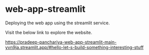 # web-app-streamlit
Deploying the web app using the streamlit service.

Visit the below link to explore the website.

https://pradeep-panchariya-web-app-streamlit-main-yvn9ja.streamlit.app/#hello-let-s-build-something-interesting-stuff
